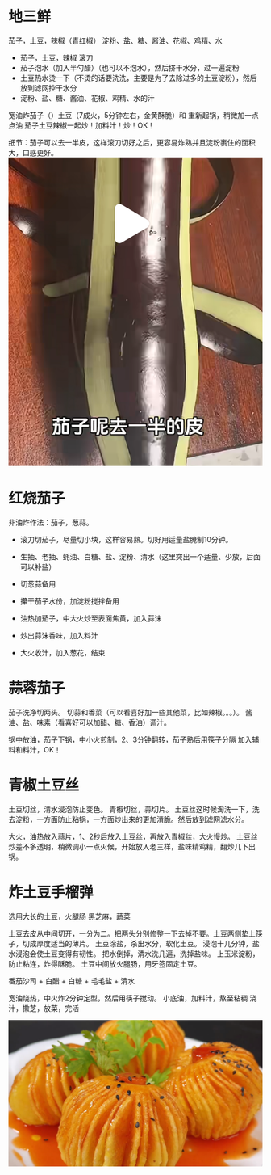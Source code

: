 # 地三鲜

茄子，土豆，辣椒（青红椒）
淀粉、盐、糖、酱油、花椒、鸡精、水

- 茄子，土豆，辣椒 滚刀
- 茄子泡水（加入半勺醋）（也可以不泡水），然后挤干水分，过一遍淀粉
- 土豆热水烫一下（不烫的话要洗洗，主要是为了去除过多的土豆淀粉），然后放到滤网控干水分
- 淀粉、盐、糖、酱油、花椒、鸡精、水的汁

宽油炸茄子（）土豆（7成火，5分钟左右，金黄酥脆）和
重新起锅，稍微加一点点油
茄子土豆辣椒一起炒！加料汁！炒！OK！

细节：茄子可以去一半皮，这样滚刀切好之后，更容易炸熟并且淀粉裹住的面积大，口感更好。
![alt text](image.png)


# 红烧茄子

非油炸作法：茄子，葱蒜。

- 滚刀切茄子，尽量切小块，这样容易熟。切好用适量盐腌制10分钟。
- 生抽、老抽、蚝油、白糖、盐、淀粉、清水（这里突出一个适量、少放，后面可以补盐）
- 切葱蒜备用
- 攥干茄子水份，加淀粉搅拌备用

- 油热加茄子，中大火炒至表面焦黄，加入蒜沫
- 炒出蒜沫香味，加入料汁
- 大火收汁，加入葱花，结束


# 蒜蓉茄子

茄子洗净切两头。
切蒜和香菜（可以看喜好加一些其他菜，比如辣椒。。。）。
酱油、盐、味素（看喜好可以加醋、糖、香油）调汁。

锅中放油，茄子下锅，中小火煎制，2、3分钟翻转，茄子熟后用筷子分隔
加入辅料和料汁，OK！

# 青椒土豆丝

土豆切丝，清水浸泡防止变色。
青椒切丝，蒜切片。
土豆丝这时候淘洗一下，洗去淀粉，一方面防止粘锅，一方面炒出来的更加清脆。然后放到滤网滤水分。

大火，油热放入蒜片，1、2秒后放入土豆丝，再放入青椒丝，大火慢炒。
土豆丝炒差不多透明，稍微调小一点火候，开始放入老三样，盐味精鸡精，翻炒几下出锅。

# 炸土豆手榴弹

选用大长的土豆，火腿肠
黑芝麻，蔬菜

土豆去皮从中间切开，一分为二。把两头分别修整一下去掉不要。土豆两侧垫上筷子，切成厚度适当的薄片。
土豆涂盐，杀出水分，软化土豆。
浸泡十几分钟，盐水浸泡会使土豆变得有韧性。
把水倒掉，清水洗几遍，洗掉盐味。
上玉米淀粉，防止粘连，炸得酥脆。
土豆中间放火腿肠，用牙签固定土豆。

番茄沙司 + 白醋 + 白糖 + 毛毛盐 + 清水

宽油烧热，中火炸2分钟定型，然后用筷子搅动。
小底油，加料汁，熬至粘稠
浇汁，撒芝，放菜，完活

![alt text](image-2.png)